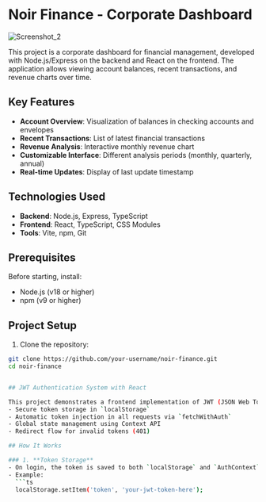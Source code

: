 # Noir Finance - Corporate Dashboard

![Screenshot_2](https://github.com/user-attachments/assets/bbaeb240-17f2-4fb8-bd44-a2a4ca65be04)


This project is a corporate dashboard for financial management, developed with Node.js/Express on the backend and React on the frontend. The application allows viewing account balances, recent transactions, and revenue charts over time.

## Key Features

- **Account Overview**: Visualization of balances in checking accounts and envelopes
- **Recent Transactions**: List of latest financial transactions
- **Revenue Analysis**: Interactive monthly revenue chart
- **Customizable Interface**: Different analysis periods (monthly, quarterly, annual)
- **Real-time Updates**: Display of last update timestamp

## Technologies Used

- **Backend**: Node.js, Express, TypeScript
- **Frontend**: React, TypeScript, CSS Modules
- **Tools**: Vite, npm, Git

## Prerequisites

Before starting, install:
- Node.js (v18 or higher)
- npm (v9 or higher)

## Project Setup

1. Clone the repository:
```bash
git clone https://github.com/your-username/noir-finance.git
cd noir-finance


## JWT Authentication System with React  

This project demonstrates a frontend implementation of JWT (JSON Web Token) authentication with:  
- Secure token storage in `localStorage`  
- Automatic token injection in all requests via `fetchWithAuth`  
- Global state management using Context API  
- Redirect flow for invalid tokens (401)  

## How It Works  

### 1. **Token Storage**  
- On login, the token is saved to both `localStorage` and `AuthContext` state  
- Example:  
  ```ts
  localStorage.setItem('token', 'your-jwt-token-here');
